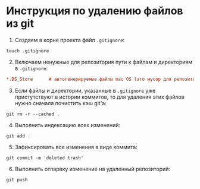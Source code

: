 # Инструкция по удалению файлов из git 

1. Создаем в корне проекта файл `.gitignore`:
```shell
touch .gitignore
```

2. Включаем ненужные для репозитория пути к файлам и директориям в `.gitignore`:
```ini
*.DS_Store      # автогенерируемые файлы mac OS (это мусор для репозитория)
```

3. Если файлы и директории, указанные в `.gitignore` уже пристутствуют в истории коммитов, то для удаления этих файлов нужно сначала почистить кэш git'а:
```shell
git rm -r --cached .
```

4. Выполнить индексацию всех изменений:
```shell
git add .
```

5. Зафиксировать все изменения в виде коммита:
```shell
git commit -m 'deleted trash'
```

6. Выполнить отпарвку изменение на удаленный репозиторий:
```shell
git push
```